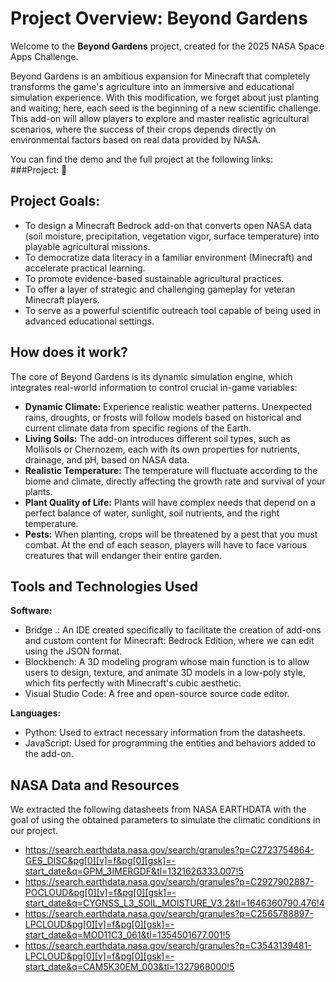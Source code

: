 # Project Overview: Beyond Gardens

Welcome to the **Beyond Gardens** project, created for the 2025 NASA Space Apps Challenge.

Beyond Gardens is an ambitious expansion for Minecraft that completely transforms the game's agriculture into an immersive and educational simulation experience. With this modification, we forget about just planting and waiting; here, each seed is the beginning of a new scientific challenge. This add-on will allow players to explore and master realistic agricultural scenarios, where the success of their crops depends directly on environmental factors based on real data provided by NASA.

You can find the demo and the full project at the following links:  
###Project: 🚧


## Project Goals:

- To design a Minecraft Bedrock add-on that converts open NASA data (soil moisture, precipitation, vegetation vigor, surface temperature) into playable agricultural missions.  
- To democratize data literacy in a familiar environment (Minecraft) and accelerate practical learning.  
- To promote evidence-based sustainable agricultural practices.  
- To offer a layer of strategic and challenging gameplay for veteran Minecraft players.  
- To serve as a powerful scientific outreach tool capable of being used in advanced educational settings.

## How does it work?

The core of Beyond Gardens is its dynamic simulation engine, which integrates real-world information to control crucial in-game variables:

- **Dynamic Climate:** Experience realistic weather patterns. Unexpected rains, droughts, or frosts will follow models based on historical and current climate data from specific regions of the Earth.  
- **Living Soils:** The add-on introduces different soil types, such as Mollisols or Chernozem, each with its own properties for nutrients, drainage, and pH, based on NASA data.  
- **Realistic Temperature:** The temperature will fluctuate according to the biome and climate, directly affecting the growth rate and survival of your plants.  
- **Plant Quality of Life:** Plants will have complex needs that depend on a perfect balance of water, sunlight, soil nutrients, and the right temperature.  
- **Pests:** When planting, crops will be threatened by a pest that you must combat. At the end of each season, players will have to face various creatures that will endanger their entire garden.

## Tools and Technologies Used

**Software:**  
- Bridge .: An IDE created specifically to facilitate the creation of add-ons and custom content for Minecraft: Bedrock Edition, where we can edit using the JSON format.  
- Blockbench: A 3D modeling program whose main function is to allow users to design, texture, and animate 3D models in a low-poly style, which fits perfectly with Minecraft's cubic aesthetic.  
- Visual Studio Code: A free and open-source source code editor.

**Languages:**  
- Python: Used to extract necessary information from the datasheets.  
- JavaScript: Used for programming the entities and behaviors added to the add-on.

## NASA Data and Resources

We extracted the following datasheets from NASA EARTHDATA with the goal of using the obtained parameters to simulate the climatic conditions in our project.

- https://search.earthdata.nasa.gov/search/granules?p=C2723754864-GES_DISC&pg[0][v]=f&pg[0][gsk]=-start_date&q=GPM_3IMERGDF&tl=1321626333.007!5  
- https://search.earthdata.nasa.gov/search/granules?p=C2927902887-POCLOUD&pg[0][v]=f&pg[0][gsk]=-start_date&q=CYGNSS_L3_SOIL_MOISTURE_V3.2&tl=1646360790.476!4  
- https://search.earthdata.nasa.gov/search/granules?p=C2565788897-LPCLOUD&pg[0][v]=f&pg[0][gsk]=-start_date&q=MOD11C3_061&tl=1354501677.001!5  
- https://search.earthdata.nasa.gov/search/granules?p=C3543139481-LPCLOUD&pg[0][v]=f&pg[0][gsk]=-start_date&q=CAM5K30EM_003&tl=1327968000!5
